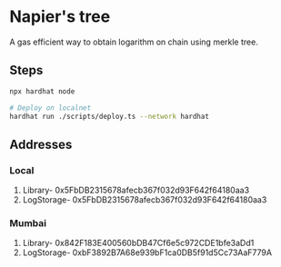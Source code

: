 # Napier's tree

A gas efficient way to obtain logarithm on chain using merkle tree.

## Steps

```sh
npx hardhat node

# Deploy on localnet
hardhat run ./scripts/deploy.ts --network hardhat
```

## Addresses

### Local
1. Library- 0x5FbDB2315678afecb367f032d93F642f64180aa3
2. LogStorage- 0x5FbDB2315678afecb367f032d93F642f64180aa3

### Mumbai
1. Library- 0x842F183E400560bDB47Cf6e5c972CDE1bfe3aDd1
2. LogStorage- 0xbF3892B7A68e939bF1ca0DB5f91d5Cc73AaF779A

